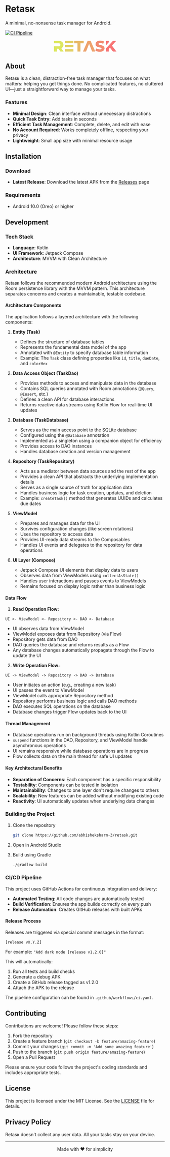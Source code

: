 # Retasк

A minimal, no-nonsense task manager for Android.

[![CI Pipeline](https://github.com/abhisheksharm-3/retask/actions/workflows/ci.yaml/badge.svg)](https://github.com/abhisheksharm-3/retask/actions/workflows/ci.yaml)

<p align="center">
  <img src="images/logo.png" alt="Retasк logo" width="200" />
</p>

## About

Retasк is a clean, distraction-free task manager that focuses on what matters: helping you get things done. No complicated features, no cluttered UI—just a straightforward way to manage your tasks.

### Features

- **Minimal Design**: Clean interface without unnecessary distractions
- **Quick Task Entry**: Add tasks in seconds
- **Efficient Task Management**: Complete, delete, and edit with ease
- **No Account Required**: Works completely offline, respecting your privacy
- **Lightweight**: Small app size with minimal resource usage

## Installation

### Download

- **Latest Release**: Download the latest APK from the [Releases](https://github.com/abhisheksharm-3/retask/releases) page

### Requirements

- Android 10.0 (Oreo) or higher

## Development

### Tech Stack

- **Language**: Kotlin
- **UI Framework**: Jetpack Compose
- **Architecture**: MVVM with Clean Architecture

### Architecture

Retasк follows the recommended modern Android architecture using the Room persistence library with the MVVM pattern. This architecture separates concerns and creates a maintainable, testable codebase.

#### Architecture Components

The application follows a layered architecture with the following components:

1. **Entity (Task)**
   - Defines the structure of database tables
   - Represents the fundamental data model of the app
   - Annotated with `@Entity` to specify database table information
   - Example: The `Task` class defining properties like `id`, `title`, `dueDate`, and `colorHex`

2. **Data Access Object (TaskDao)**
   - Provides methods to access and manipulate data in the database
   - Contains SQL queries annotated with Room annotations (`@Query`, `@Insert`, etc.)
   - Defines a clean API for database interactions
   - Returns reactive data streams using Kotlin Flow for real-time UI updates

3. **Database (TaskDatabase)**
   - Serves as the main access point to the SQLite database
   - Configured using the `@Database` annotation
   - Implemented as a singleton using a companion object for efficiency
   - Provides access to DAO instances
   - Handles database creation and version management

4. **Repository (TaskRepository)**
   - Acts as a mediator between data sources and the rest of the app
   - Provides a clean API that abstracts the underlying implementation details
   - Serves as a single source of truth for application data
   - Handles business logic for task creation, updates, and deletion
   - Example: `createTask()` method that generates UUIDs and calculates due dates

5. **ViewModel**
   - Prepares and manages data for the UI
   - Survives configuration changes (like screen rotations)
   - Uses the repository to access data
   - Provides UI-ready data streams to the Composables
   - Handles UI events and delegates to the repository for data operations

6. **UI Layer (Compose)**
   - Jetpack Compose UI elements that display data to users
   - Observes data from ViewModels using `collectAsState()`
   - Handles user interactions and passes events to ViewModels
   - Remains focused on display logic rather than business logic

#### Data Flow

1. **Read Operation Flow:**
```
UI <- ViewModel <- Repository <- DAO <- Database
```
- UI observes data from ViewModel
- ViewModel exposes data from Repository (via Flow)
- Repository gets data from DAO
- DAO queries the database and returns results as a Flow
- Any database changes automatically propagate through the Flow to update the UI

2. **Write Operation Flow:**
```
UI -> ViewModel -> Repository -> DAO -> Database
```
- User initiates an action (e.g., creating a new task)
- UI passes the event to ViewModel
- ViewModel calls appropriate Repository method
- Repository performs business logic and calls DAO methods
- DAO executes SQL operations on the database
- Database changes trigger Flow updates back to the UI

#### Thread Management

- Database operations run on background threads using Kotlin Coroutines
- `suspend` functions in the DAO, Repository, and ViewModel handle asynchronous operations
- UI remains responsive while database operations are in progress
- Flow collects data on the main thread for safe UI updates

#### Key Architectural Benefits

- **Separation of Concerns**: Each component has a specific responsibility
- **Testability**: Components can be tested in isolation
- **Maintainability**: Changes to one layer don't require changes to others
- **Scalability**: New features can be added without modifying existing code
- **Reactivity**: UI automatically updates when underlying data changes

### Building the Project

1. Clone the repository
   ```bash
   git clone https://github.com/abhisheksharm-3/retask.git
   ```

2. Open in Android Studio

3. Build using Gradle
   ```bash
   ./gradlew build
   ```

### CI/CD Pipeline

This project uses GitHub Actions for continuous integration and delivery:

- **Automated Testing**: All code changes are automatically tested
- **Build Verification**: Ensures the app builds correctly on every push
- **Release Automation**: Creates GitHub releases with built APKs

#### Release Process

Releases are triggered via special commit messages in the format:

```
[release vX.Y.Z]
```

For example: `"Add dark mode [release v1.2.0]"`

This will automatically:
1. Run all tests and build checks
2. Generate a debug APK
3. Create a GitHub release tagged as v1.2.0
4. Attach the APK to the release

The pipeline configuration can be found in `.github/workflows/ci.yaml`.

## Contributing

Contributions are welcome! Please follow these steps:

1. Fork the repository
2. Create a feature branch (`git checkout -b feature/amazing-feature`)
3. Commit your changes (`git commit -m 'Add some amazing feature'`)
4. Push to the branch (`git push origin feature/amazing-feature`)
5. Open a Pull Request

Please ensure your code follows the project's coding standards and includes appropriate tests.

## License

This project is licensed under the MIT License. See the [LICENSE](LICENSE) file for details.

## Privacy Policy

Retasк doesn't collect any user data. All your tasks stay on your device.

---

<p align="center">
  Made with ❤️ for simplicity
</p>